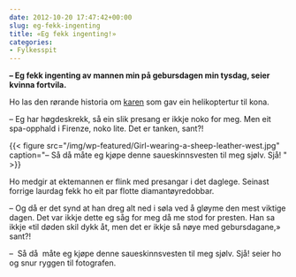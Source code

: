 ```yaml
---
date: 2012-10-20 17:47:42+00:00
slug: eg-fekk-ingenting
title: «Eg fekk ingenting!»
categories:
- Fylkesspit
---
```


**– Eg fekk ingenting av mannen min på gebursdagen min tysdag, seier kvinna fortvila.**

Ho las den rørande historia om [karen](http://nrk.no/nyheter/distrikt/nrk_sogn_og_fjordane/1.8363940) som gav ein helikoptertur til kona.

<!--more-->


– Eg har høgdeskrekk, så ein slik presang er ikkje noko for meg. Men eit spa-opphald i Firenze, noko lite. Det er tanken, sant?!

{{< figure src="/img/wp-featured/Girl-wearing-a-sheep-leather-west.jpg" caption="–  Så då  måte eg kjøpe denne saueskinnsvesten til meg sjølv. Sjå! " >}}

Ho medgir at ektemannen er flink med presangar i det daglege. Seinast forrige laurdag fekk ho eit par flotte diamantøyredobbar.

– Og då er det synd at han dreg alt ned i søla ved å gløyme den mest viktige dagen. Det var ikkje dette eg såg for meg då me stod for presten. Han sa ikkje «til døden skil dykk åt, men det er ikkje så nøye med gebursdagane,» sant?!

–  Så då  måte eg kjøpe denne saueskinnsvesten til meg sjølv. Sjå! seier ho og snur ryggen til fotografen.
